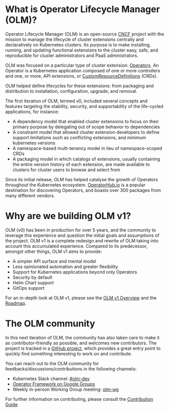 # What is Operator Lifecycle Manager (OLM)?

Operator Lifecycle Manager (OLM) is an open-source [CNCF](https://www.cncf.io/) project with the mission to manage the 
lifecycle of cluster extensions centrally and declaratively on Kubernetes clusters. Its purpose is to make installing, 
running, and updating functional extensions to the cluster easy, safe, and reproducible for cluster administrators and PaaS administrators.

OLM was focused on a particular type of cluster extension: [Operators](https://operatorhub.io/what-is-an-operator#:~:text=is%20an%20Operator-,What%20is%20an%20Operator%20after%20all%3F,or%20automation%20software%20like%20Ansible.). 
An Operator is a Kubernetes application composed of one or more controllers and one, or more, API extensions, 
or [CustomResourceDefinitions](https://kubernetes.io/docs/concepts/extend-kubernetes/api-extension/custom-resources/) (CRDs).

OLM helped define lifecycles for these extensions: from packaging and distribution to installation, configuration, upgrade, and removal.

The first iteration of OLM, termed v0, included several concepts and features targeting the stability, security, and supportability of the life-cycled applications, for instance:
* A dependency model that enabled cluster extensions to focus on their primary purpose by delegating out of scope behavior to dependencies
* A constraint model that allowed cluster extension developers to define support limitations such as conflicting extensions, and minimum kubernetes versions
* A namespace-based multi-tenancy model in lieu of namespace-scoped CRDs
* A packaging model in which catalogs of extensions, usually containing the entire version history of each extension, are made available to clusters for cluster users to browse and select from

Since its initial release, OLM has helped catalyse the growth of Operators throughout the Kubernetes ecosystem. [OperatorHub.io](https://operatorhub.io/)
is a popular destination for discovering Operators, and boasts over 300 packages from many different vendors.

# Why are we building OLM v1?

OLM (v0) has been in production for over 5 years, and the community to leverage this experience and question the initial
goals and assumptions of the project. OLM v1 is a complete redesign and rewrite of OLM taking into account this accumulated experience. 
Compared to its predecessor, amongst other things, OLM v1 aims to provide:
* A simpler API surface and mental model
* Less opinionated automation and greater flexibility
* Support for Kubernetes applications beyond only Operators
* Security by default
* Helm Chart support
* GitOps support

For an in-depth look at OLM v1, please see the [OLM v1 Overview](olm_overview.md) and the [Roadmap](olmv1_roadmap.md).

# The OLM community

In this next iteration of OLM, the community has also taken care to make it as contributor-friendly as possible, and welcomes new contributors. 
The project is tracked in a [GitHub project](https://github.com/orgs/operator-framework/projects/8/), 
which provides a great entry point to quickly find something interesting to work on and contribute.

You can reach out to the OLM community for feedbacks/discussions/contributions in the following channels:

  * Kubernetes Slack channel: [#olm-dev](https://kubernetes.slack.com/messages/olm-dev)
  * [Operator Framework on Google Groups](https://groups.google.com/forum/#!forum/operator-framework)
  * Weekly in-person Working Group meeting: [olm-wg](https://github.com/operator-framework/community#operator-lifecycle-manager-working-group)

For further information on contributing, please consult the [Contribution Guide](../CONTRIBUTING.md)
